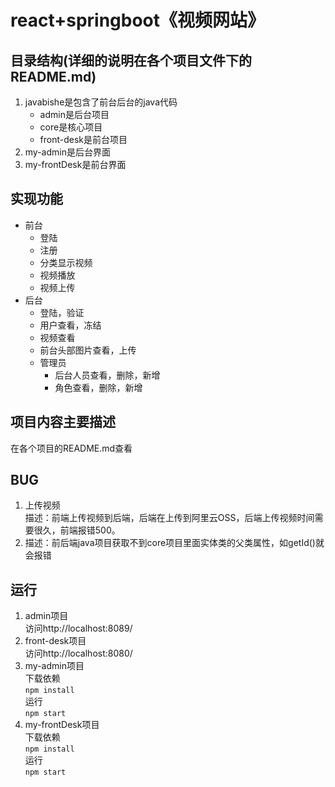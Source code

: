 # react+springboot《视频网站》

## 目录结构(详细的说明在各个项目文件下的README.md)
1. javabishe是包含了前台后台的java代码
    * admin是后台项目
    * core是核心项目
    * front-desk是前台项目
2. my-admin是后台界面
3. my-frontDesk是前台界面

## 实现功能
* 前台
    * 登陆
    * 注册
    * 分类显示视频
    * 视频播放
    * 视频上传
* 后台
    * 登陆，验证
    * 用户查看，冻结
    * 视频查看
    * 前台头部图片查看，上传
    * 管理员
        * 后台人员查看，删除，新增
        * 角色查看，删除，新增

## 项目内容主要描述
在各个项目的README.md查看

## BUG
1. 上传视频  
    描述：前端上传视频到后端，后端在上传到阿里云OSS，后端上传视频时间需要很久，前端报错500。
2.   
    描述：前后端java项目获取不到core项目里面实体类的父类属性，如getId()就会报错

## 运行
1.  admin项目  
    访问http://localhost:8089/
2.  front-desk项目  
    访问http://localhost:8080/
3.  my-admin项目  
    下载依赖  
    `npm install`  
    运行  
    `npm start`    
4.  my-frontDesk项目  
    下载依赖  
    `npm install`    
    运行  
    `npm start`    








